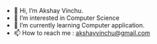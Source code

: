 - 👋 Hi, I’m Akshay Vinchu.
- 👀 I’m interested in Computer Science
- 🌱 I’m currently learning Computer application.
- 📫 How to reach me : akshayvinchu@gmail.com

<!---
akshayvinchu/akshayvinchu is a ✨ special ✨ repository because its `README.md` (this file) appears on your GitHub profile.
You can click the Preview link to take a look at your changes.
--->
